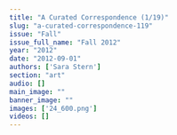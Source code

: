 ```yaml
---
title: "A Curated Correspondence (1/19)"
slug: "a-curated-correspondence-119"
issue: "Fall"
issue_full_name: "Fall 2012"
year: "2012"
date: "2012-09-01"
authors: ['Sara Stern']
section: "art"
audio: []
main_image: ""
banner_image: ""
images: ['24_600.png']
videos: []
---
```

